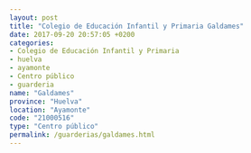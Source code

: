 ```yaml
---
layout: post
title: "Colegio de Educación Infantil y Primaria Galdames"
date: 2017-09-20 20:57:05 +0200
categories:
- Colegio de Educación Infantil y Primaria
- huelva
- ayamonte
- Centro público
- guarderia
name: "Galdames"
province: "Huelva"
location: "Ayamonte"
code: "21000516"
type: "Centro público"
permalink: /guarderias/galdames.html
---
```

